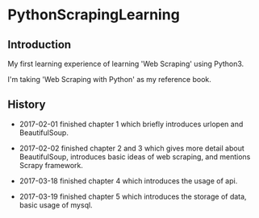 # PythonScrapingLearning

## Introduction

My first learning experience of learning 'Web Scraping' using Python3.

I'm taking 'Web Scraping with Python' as my reference book.

## History

* 2017-02-01 finished chapter 1 which briefly introduces urlopen and BeautifulSoup.

* 2017-02-02 finished chapter 2 and 3 which gives more detail about BeautifulSoup, introduces basic ideas of web scraping, and mentions Scrapy framework.

* 2017-03-18 finished chapter 4 which introduces the usage of api.

* 2017-03-19 finished chapter 5 which introduces the storage of data, basic usage of mysql.

